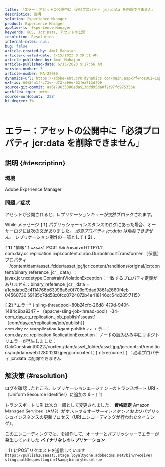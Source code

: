 ```yaml
---
title: 「エラー：アセットの公開中に「必須プロパティ jcr:data を削除できません」
description: 説明
solution: Experience Manager
product: Experience Manager
applies-to: Experience Manager
keywords: KCS, Jcr:Data, アセットの公開
resolution: Resolution
internal-notes: null
bug: false
article-created-by: Amol Mahajan
article-created-date: 6/15/2023 8:59:51 AM
article-published-by: Amol Mahajan
article-published-date: 6/15/2023 9:17:56 AM
version-number: 3
article-number: KA-22090
dynamics-url: https://adobe-ent.crm.dynamics.com/main.aspx?forceUCI=1&pagetype=entityrecord&etn=knowledgearticle&id=46c889f6-5a0b-ee11-8f6e-6045bd0065f9
exl-id: 80024a1f-c73e-4d72-a99e-63fea713df69
source-git-commit: aa6a79635380eda913ddd95da0f2b97fc975356e
workflow-type: tm+mt
source-wordcount: '228'
ht-degree: 3%

---
```


# エラー：アセットの公開中に「必須プロパティ jcr:data を削除できません」

## 説明 {#description}


### <b>環境</b>

Adobe Experience Manager



### <b>問題／症状</b>

アセットが公開されると、レプリケーションキューが突然ブロックされます。

While メッセージ <b>`[` 1`]` </b> パブリッシャーインスタンスのログにあった場合、オーサーログには次の文がありました。 *必須プロパティ jcr:data は削除できません。* レプリケーション例外の一部として <b>`[` 2`]` </b>.


<b>`[` 1`]` </b> \*情報\* `[` xxxxx`]`  POST /bin/receive HTTP/1.1`]`  com.day.cq.replication.impl.content.durbo.DurboImportTransformer （保護）プロパティ「/content/dam/asset_folder/asset.jpg/jcr:content/renditions/original/jcr:content/binary_reference_jcr__data」 : javax.jcr.nodetype.ConstraintViolationException：一致するプロパティ定義がありません：binary_reference_jcr__data = a1cbdabd2d4114766b63098a6e0f709cf9dad9861a2660f4eb 04560730:69185c7dd58c0fcc0724072b4e418146cd54d285:71150<br>

<b>`[` 2`]` </b> \*エラー\* `[` sling-threadpool-80b24cfc-26d8-479d-940f-1484c9ba9347 – （apache-sling-job-thread-pool）–34-com_day_cq_replication_job_publish1useast1 （com/day/cq/replication/job/publish）`]`  com.day.cq.reapplication.Agent.publish `<` `<`  エラー：com.day.cq.replication.ReplicationException：ノードの読み込み中にリポジトリエラーが発生しました：OakConstraint0022:/content/dam/asset_folder/asset.jpg/jcr:content/renditions/cq5dam.web.1280.1280.jpeg/jcr:content`[` `[` nt:resource`]` `]` ：必須プロパティ jcr:data は削除できません<br>

## 解決策 {#resolution}


ログを確認したところ、レプリケーションエージェントのトランスポート URI - （Uniform Resource Identifier）に追加の *&amp;* - `[` 1`]`

トランスポート URI は次の一部として変更されました： <b>資格認定</b> Amazon Managed Services（AMS）がホストするオーサーインスタンスおよびパブリッシュインスタンスの更新プロセス（URI エンコーディングが行われたタイミング）。

このエンコーディングでは、を操作して、オーサーとパブリッシャーでエラーが発生していました <b>バイナリなしのレプリケーション</b>.



`[` 1`]`  にPOSTリクエストを送信しています `https://publish2useast1.stage.loyaltyone.adobecqms.net/bin/receive?sling:authRequestLogin=1&amp;binaryless=true`
